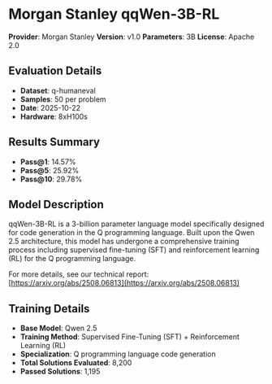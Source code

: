# Morgan Stanley qqWen-3B-RL

**Provider**: Morgan Stanley
**Version**: v1.0
**Parameters**: 3B
**License**: Apache 2.0

## Evaluation Details
- **Dataset**: q-humaneval
- **Samples**: 50 per problem
- **Date**: 2025-10-22
- **Hardware**: 8xH100s

## Results Summary
- **Pass@1**: 14.57%
- **Pass@5**: 25.92%
- **Pass@10**: 29.78%

## Model Description
qqWen-3B-RL is a 3-billion parameter language model specifically designed for code generation in the Q programming language. Built upon the Qwen 2.5 architecture, this model has undergone a comprehensive training process including supervised fine-tuning (SFT) and reinforcement learning (RL) for the Q programming language.

For more details, see our technical report: [https://arxiv.org/abs/2508.06813](https://arxiv.org/abs/2508.06813)

## Training Details
- **Base Model**: Qwen 2.5
- **Training Method**: Supervised Fine-Tuning (SFT) + Reinforcement Learning (RL)
- **Specialization**: Q programming language code generation
- **Total Solutions Evaluated**: 8,200
- **Passed Solutions**: 1,195
